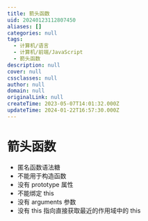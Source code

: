 ```yaml
---
title: 箭头函数
uid: 20240123112807450
aliases: []
categories: null
tags:
  - 计算机/语言
  - 计算机/前端/JavaScript
  - 箭头函数
description: null
cover: null
cssclasses: null
author: null
domain: null
originalLink: null
createTime: 2023-05-07T14:01:32.000Z
updateTime: 2024-01-22T16:57:30.000Z
---
```


# 箭头函数

- 匿名函数语法糖
- 不能用于构造函数
- 没有 prototype 属性
- 不能绑定 this
- 没有 arguments 参数
- 没有 this 指向直接获取最近的作用域中的 this
